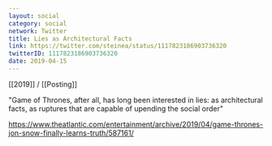 ```yaml
---
layout: social
category: social
network: Twitter
title: Lies as Architectural Facts
link: https://twitter.com/steinea/status/1117823186903736320
twitterID: 1117823186903736320
date: 2019-04-15
---
```


[[2019]] / [[Posting]]

"Game of Thrones, after all, has long been interested in lies: as architectural facts, as ruptures that are capable of upending the social order"

<https://www.theatlantic.com/entertainment/archive/2019/04/game-thrones-jon-snow-finally-learns-truth/587161/>
